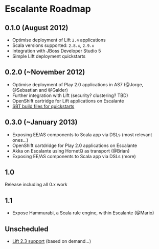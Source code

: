 Escalante Roadmap
=================

0.1.0 (August 2012)
-------------------
* Optimise deployment of Lift `2.4` applications
* Scala versions supported: `2.8.x`, `2.9.x`
* Integration with JBoss Developer Studio 5
* Simple Lift deployment quickstarts

0.2.0 (~November 2012)
---------------------
* Optimise deployment of Play 2.0 applications in AS7
(@Jorge, @Sebastian and @Galder)
* Further integration with Lift (security? clustering? TBD)
* OpenShift cartridge for Lift applications on Escalante
* [SBT build files for quickstarts](https://github.com/escalante/escalante-quickstart/issues/2)

0.3.0 (~January 2013)
---------------------
* Exposing EE/AS components to Scala app via DSLs (most relevant ones...)
* OpenShift cartdridge for Play 2.0 applications on Escalante
* Akka on Escalante using HornetQ as transport (@Brian)
* Exposing EE/AS components to Scala app via DSLs (more)

1.0
---
Release including all 0.x work

1.1
---
* Expose Hammurabi, a Scala rule engine, within Escalante (@Mario)

Unscheduled
-----------
* [Lift 2.3 support](https://issues.jboss.org/browse/ESC-2) (based on demand...)